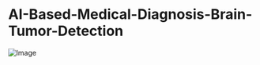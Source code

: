 # AI-Based-Medical-Diagnosis-Brain-Tumor-Detection
![Image](https://github.com/user-attachments/assets/cac04167-076f-48c2-8f47-8ccdf043bb6b)
